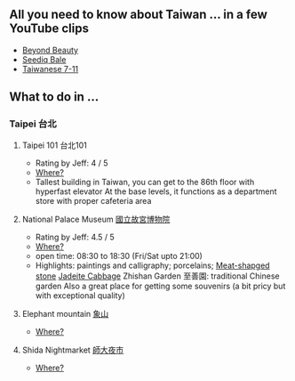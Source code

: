 
## All you need to know about Taiwan ... in a few YouTube clips 
   * [Beyond Beauty](https://www.youtube.com/watch?v=dZ5-RcVIizU)
   * [Seediq Bale](https://www.youtube.com/watch?v=e-fbH6i_uyw)
   * [Taiwanese 7-11](https://www.youtube.com/watch?v=CP6aYDssDSE)



## What to do in ...
### Taipei 台北
1. Taipei 101 台北101
   * Rating by Jeff: 4 / 5
   * [Where?](https://www.google.com/maps/place/Taipei+101)
   * Tallest building in Taiwan, you can get to the 86th floor with hyperfast elevator
   At the base levels, it functions as a department store with proper cafeteria area 

2. National Palace Museum [國立故宮博物院](https://www.npm.gov.tw/en/)
   * Rating by Jeff: 4.5 / 5 
   * [Where?](https://www.google.com/maps/place/National+Palace+Museum/)
   * open time: 08:30 to 18:30 (Fri/Sat upto 21:00) 
   * Highlights: paintings and calligraphy; porcelains; 
   [Meat-shapged stone](https://en.wikipedia.org/wiki/Meat-shaped_Stone)
   [Jadeite Cabbage](https://en.wikipedia.org/wiki/Jadeite_Cabbage)
   Zhishan Garden 至善園: traditional Chinese garden 
   Also a great place for getting some souvenirs (a bit pricy but with exceptional quality) 

3. Elephant mountain [象山]()
   * [Where?](https://www.google.com/maps/place/110,+Taiwan,+Taipei+City,+Xinyi+District,+象山/)
   
4. Shida Nightmarket [師大夜市]()
   * [Where?](https://www.google.com/maps/place/Shida+Night+Market/)
   
